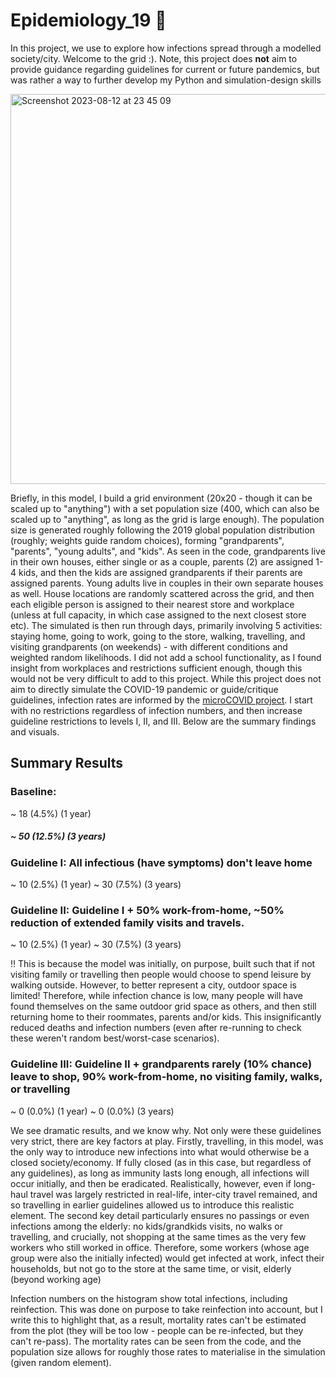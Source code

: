 # Epidemiology_19 🦠

In this project, we use to explore how infections spread through a modelled society/city. Welcome to the grid :). Note, this project does **not** aim to provide guidance regarding guidelines for current or future pandemics, but was rather a way to further develop my Python and simulation-design skills

<img width="624" alt="Screenshot 2023-08-12 at 23 45 09" src="https://github.com/lblcbc/Epidemiology_19/assets/136857271/8b9d21d5-5dda-42f0-82ad-80f486aa29b0">


Briefly, in this model, I build a grid environment (20x20 - though it can be scaled up to "anything") with a set population size (400, which can also be scaled up to "anything", as long as the grid is large enough). The population size is generated roughly following the 2019 global population distribution (roughly; weights guide random choices), forming "grandparents", "parents", "young adults", and "kids". As seen in the code, grandparents live in their own houses, either single or as a couple, parents (2) are assigned 1-4 kids, and then the kids are assigned grandparents if their parents are assigned parents. Young adults live in couples in their own separate houses as well. House locations are randomly scattered across the grid, and then each eligible person is assigned to their nearest store and workplace (unless at full capacity, in which case assigned to the next closest store etc). The simulated is then run through days, primarily involving 5 activities: staying home, going to work, going to the store, walking, travelling, and visiting grandparents (on weekends) - with different conditions and weighted random likelihoods. I did not add a school functionality, as I found insight from workplaces and restrictions sufficient enough, though this would not be very difficult to add to this project. While this project does not aim to directly simulate the COVID-19 pandemic or guide/critique guidelines, infection rates are informed by the [microCOVID project](https://www.microcovid.org/?casesPastWeek=260&distance=normal&duration=480&interaction=workplace&personCount=13&riskProfile=hasCovid&scenarioName=custom&setting=filtered). I start with no restrictions regardless of infection numbers, and then increase guideline restrictions to levels I, II, and III. Below are the summary findings and visuals. 


## Summary Results
### Baseline: 
~ 18 (4.5%) (1 year)
##### ~ 50 (12.5%) (3 years)

### Guideline I: All infectious (have symptoms) don't leave home
~ 10 (2.5%) (1 year)
~ 30 (7.5%) (3 years)

### Guideline II: Guideline I + 50% work-from-home, ~50% reduction of extended family visits and travels.
~ 10 (2.5%) (1 year)
~ 30 (7.5%) (3 years)

!! This is because the model was initially, on purpose, built such that if not visiting family or travelling then people would choose to spend leisure by walking outside. However, to better represent a city, outdoor space is limited! Therefore, while infection chance is low, many people will have found themselves on the same outdoor grid space as others, and then still returning home to their roommates, parents and/or kids. This insignificantly reduced deaths and infection numbers (even after re-running to check these weren't random best/worst-case scenarios).

### Guideline III: Guideline II + grandparents rarely (10% chance) leave to shop, 90% work-from-home, no visiting family, walks, or travelling
~ 0 (0.0%) (1 year)
~ 0 (0.0%) (3 years)

We see dramatic results, and we know why. Not only were these guidelines very strict, there are key factors at play. Firstly, travelling, in this model, was the only way to introduce new infections into what would otherwise be a closed society/economy. If fully closed (as in this case, but regardless of any guidelines), as long as immunity lasts long enough, all infections will occur initially, and then be eradicated. Realistically, however, even if long-haul travel was largely restricted in real-life, inter-city travel remained, and so travelling in earlier guidelines allowed us to introduce this realistic element. The second key detail particularly ensures no passings or even infections among the elderly: no kids/grandkids visits, no walks or travelling, and crucially, not shopping at the same times as the very few workers who still worked in office. Therefore, some workers (whose age group were also the initially infected) would get infected at work, infect their households, but not go to the store at the same time, or visit, elderly (beyond working age)




Infection numbers on the histogram show total infections, including reinfection. This was done on purpose to take reinfection into account, but I write this to highlight that, as a result, mortality rates can't be estimated from the plot (they will be too low - people can be re-infected, but they can't re-pass). The mortality rates can be seen from the code, and the population size allows for roughly those rates to materialise in the simulation (given random element).
